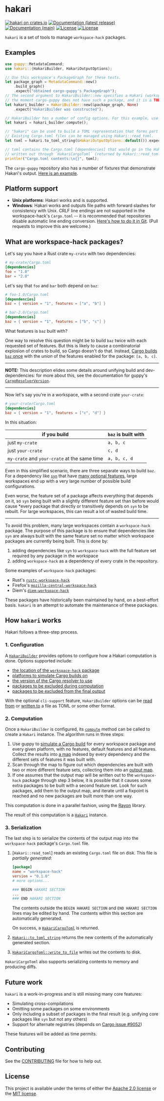 # hakari

[![hakari on crates.io](https://img.shields.io/crates/v/hakari)](https://crates.io/crates/hakari) [![Documentation (latest release)](https://docs.rs/hakari/badge.svg)](https://docs.rs/hakari/) [![Documentation (main)](https://img.shields.io/badge/docs-main-brightgreen)](https://facebookincubator.github.io/cargo-guppy/rustdoc/hakari/) [![License](https://img.shields.io/badge/license-Apache-green.svg)](../../LICENSE-APACHE) [![License](https://img.shields.io/badge/license-MIT-green.svg)](../../LICENSE-MIT)

`hakari` is a set of tools to manage `workspace-hack` packages.

## Examples

```rust
use guppy::MetadataCommand;
use hakari::{HakariBuilder, HakariOutputOptions};

// Use this workspace's PackageGraph for these tests.
let package_graph = MetadataCommand::new()
    .build_graph()
    .expect("obtained cargo-guppy's PackageGraph");
// The second argument to HakariBuilder::new specifies a Hakari (workspace-hack) package. At
// the moment cargo-guppy does not have such a package, and it is a TODO to add one.
let hakari_builder = HakariBuilder::new(&package_graph, None)
    .expect("HakariBuilder was constructed");

// HakariBuilder has a number of config options. For this example, use the defaults.
let hakari = hakari_builder.compute();

// "hakari" can be used to build a TOML representation that forms part of a Cargo.toml file.
// Existing Cargo.toml files can be managed using Hakari::read_toml.
let toml = hakari.to_toml_string(&HakariOutputOptions::default()).expect("TOML output was constructed");

// toml contains the Cargo.toml [dependencies] that would go in the Hakari package. It can be
// written out through `HakariCargoToml` (returned by Hakari::read_toml) or manually.
println!("Cargo.toml contents:\n{}", toml);
```

The `cargo-guppy` repository also has a number of fixtures that demonstrate Hakari's output.
[Here is an example](https://github.com/facebookincubator/cargo-guppy/blob/main/fixtures/guppy/hakari/metadata_guppy_869476c-1.toml).

## Platform support

* **Unix platforms**: Hakari works and is supported.
* **Windows**: Hakari works and outputs file paths with forward slashes for
  consistency with Unix. CRLF line endings are not supported in the workspace-hack's
  `Cargo.toml` -- it is recommended that repositories disable automatic line ending conversion.
  [Here's how to do it in Git](https://stackoverflow.com/a/10017566).
  (Pull requests to improve this are welcome.)

## What are workspace-hack packages?

Let's say you have a Rust crate `my-crate` with two dependencies:

```toml
# my-crate/Cargo.toml
[dependencies]
foo = "1.0"
bar = "2.0"
```

Let's say that `foo` and `bar` both depend on `baz`:

```toml
# foo-1.0/Cargo.toml
[dependencies]
baz = { version = "1", features = ["a", "b"] }

# bar-2.0/Cargo.toml
[dependencies]
baz = { version = "1", features = ["b", "c"] }
```

What features is `baz` built with?

One way to resolve this question might be to build `baz` twice with each requested set of
features. But this is likely to cause a combinatorial explosion of crates to build, so Cargo
doesn't do that. Instead,
[Cargo builds `baz` once](https://doc.rust-lang.org/nightly/cargo/reference/features.html?highlight=feature#feature-unification)
with the *union* of the features enabled for the package: `[a, b, c]`.

---

**NOTE:** This description elides some details around unifying build and dev-dependencies: for
more about this, see the documentation for guppy's
[`CargoResolverVersion`](guppy::graph::cargo::CargoResolverVersion).

---

Now let's say you're in a workspace, with a second crate `your-crate`:

```toml
# your-crate/Cargo.toml
[dependencies]
baz = { version = "1", features = ["c", "d"] }
```

In this situation:

| if you build                                 | `baz` is built with |
| -------------------------------------------- | ------------------- |
| just `my-crate`                              | `a, b, c`           |
| just `your-crate`                            | `c, d`              |
| `my-crate` and `your-crate` at the same time | `a, b, c, d`        |

Even in this simplified scenario, there are three separate ways to build `baz`. For a dependency
like [`syn`](https://crates.io/crates/syn) that have
[many optional features](https://github.com/dtolnay/syn#optional-features),
large workspaces end up with a very large number of possible build configurations.

Even worse, the feature set of a package affects everything that depends on it, so `syn`
being built with a slightly different feature set than before would cause *every package that
directly or transitively depends on `syn` to be rebuilt. For large workspaces, this can result
a lot of wasted build time.

---

To avoid this problem, many large workspaces contain a `workspace-hack` package. The
purpose of this package is to ensure that dependencies like `syn` are always built with the same
feature set no matter which workspace packages are currently being built. This is done by:
1. adding dependencies like `syn` to `workspace-hack` with the full feature set required by any
  package in the workspace
2. adding `workspace-hack` as a dependency of every crate in the repository.

Some examples of `workspace-hack` packages:

* Rust's [`rustc-workspace-hack`](https://github.com/rust-lang/rust/blob/0bfc45aa859b94cedeffcbd949f9aaad9f3ac8d8/src/tools/rustc-workspace-hack/Cargo.toml)
* Firefox's [`mozilla-central-workspace-hack`](https://hg.mozilla.org/mozilla-central/file/cf6956a5ec8e21896736f96237b1476c9d0aaf45/build/workspace-hack/Cargo.toml)
* Diem's [`diem-workspace-hack`](https://github.com/diem/diem/blob/91578fec8d575294b47b3ee7af691fd9dc6eb240/common/workspace-hack/Cargo.toml)

These packages have historically been maintained by hand, on a best-effort basis. `hakari` is an
attempt to automate the maintenance of these packages.

## How `hakari` works

Hakari follows a three-step process.

### 1. Configuration

A [`HakariBuilder`](HakariBuilder) provides options to configure how a Hakari computation is done. Options supported
include:
* [the location of the `workspace-hack` package](HakariBuilder::new)
* [platforms to simulate Cargo builds on](HakariBuilder::set_platforms)
* [the version of the Cargo resolver to use](HakariBuilder::set_resolver)
* [packages to be excluded during computation](HakariBuilder::add_traversal_excludes)
* [packages to be excluded from the final output](HakariBuilder::add_final_excludes)

With the optional `cli-support` feature, `HakariBuilder` options can be
[read from](HakariBuilder::from_summary) or [written to](HakariBuilder::to_summary)
a file as TOML or some other format.

### 2. Computation

Once a `HakariBuilder` is configured, its [`compute`](HakariBuilder::compute) method can be
called to create a `Hakari` instance. The algorithm runs in three steps:

1. Use guppy to [simulate a Cargo build](guppy::graph::cargo) for every workspace package and
   every given platform, with no features, default features and all features. Collect the
   results into
   [a map](internals::ComputedMap) indexed by every dependency and the different sets of
   features it was built with.
2. Scan through the map to figure out which dependencies are built with two or more
   different feature sets, collecting them into an [output map](internals::OutputMap).
3. If one assumes that the output map will be written out to the `workspace-hack` package
   through step 3 below, it is possible that it causes some extra packages to be built with a
   second feature set. Look for such packages, add them to the output map, and iterate until a
   fixpoint is reached and no new packages are built more than one way.

This computation is done in a parallel fashion, using the [Rayon](rayon) library.

The result of this computation is a [`Hakari`](Hakari) instance.

### 3. Serialization

The last step is to serialize the contents of the output map into the `workspace-hack` package's
`Cargo.toml` file.

1. [`Hakari::read_toml`] reads an existing `Cargo.toml` file on disk. This file is
   *partially generated*:

   ```toml
   [package]
   name = "workspace-hack"
   version = "0.1.0"
   # more options...

   ### BEGIN HAKARI SECTION
   ...
   ### END HAKARI SECTION
   ```

   The contents outside the `BEGIN HAKARI SECTION` and `END HAKARI SECTION` lines may be
   edited by hand. The contents within this section are automatically generated.

   On success, a [`HakariCargoToml`](HakariCargoToml) is returned.

2. [`Hakari::to_toml_string`](Hakari::to_toml_string) returns the new contents of the
   automatically generated section.
3. [`HakariCargoToml::write_to_file`](HakariCargoToml::write_to_file) writes out the contents
   to disk.

`HakariCargoToml` also supports serializing contents to memory and producing diffs.

## Future work

`hakari` is a work-in-progress and is still missing many core features:
* Simulating cross-compilations
* Omitting some packages on some environments
* Only including a subset of packages in the final result (e.g. unifying core packages like
  `syn` but not any others)
* Support for alternate registries (depends on
  [Cargo issue #9052](https://github.com/rust-lang/cargo/issues/9052))

These features will be added as time permits.

## Contributing

See the [CONTRIBUTING](../../CONTRIBUTING.md) file for how to help out.

## License

This project is available under the terms of either the [Apache 2.0 license](../../LICENSE-APACHE) or the [MIT
license](../../LICENSE-MIT).

<!--
README.md is generated from README.tpl by cargo readme. To regenerate:

cargo install cargo-readme
cargo readme > README.md
-->
